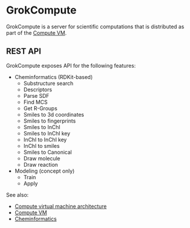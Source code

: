 <!-- TITLE: GrokCompute -->
<!-- SUBTITLE: -->

# GrokCompute

GrokCompute is a server for scientific computations that is distributed as part of the
[Compute VM](compute-vm.md).

## REST API

GrokCompute exposes API for the following features:

* Cheminformatics (RDKit-based)
    - Substructure search
    - Descriptors
    - Parse SDF
    - Find MCS
    - Get R-Groups
    - Smiles to 3d coordinates
    - Smiles to fingerprints
    - Smiles to InChI
    - Smiles to InChI key
    - InChI to InChI key
    - InChI to smiles
    - Smiles to Canonical
    - Draw molecule
    - Draw reaction
* Modeling (concept only)
    - Train
    - Apply

See also:

* [Compute virtual machine architecture](architecture-details.md#compute-virtual-machine)
* [Compute VM](compute-vm.md)
* [Cheminformatics](../../domains/chem/cheminformatics.md)
